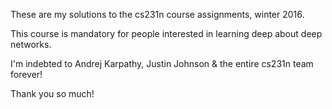 These are my solutions to the cs231n course assignments, winter 2016.

This course is mandatory for people interested in learning deep about deep networks.

I'm indebted to Andrej Karpathy, Justin Johnson & the entire cs231n team forever!

Thank you so much!
